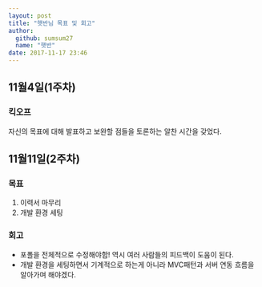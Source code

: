 ```yaml
---
layout: post
title: "햇반님 목표 및 회고"
author: 
  github: sumsum27
  name: "햇반"
date: 2017-11-17 23:46
---
```


## 11월4일(1주차) 

### 킥오프

자신의 목표에 대해 발표하고 보완할 점들을 토론하는 알찬 시간을 갖었다. 
 
## 11월11일(2주차) 

### 목표

1. 이력서 마무리 
2. 개발 환경 세팅 

### 회고 

- 포폴을 전체적으로 수정해야함! 역시 여러 사람들의 피드백이 도움이 된다.
- 개발 환경을 세팅하면서 기계적으로 하는게 아니라 MVC패턴과 서버 연동 흐름을 알아가며 해야겠다. 
